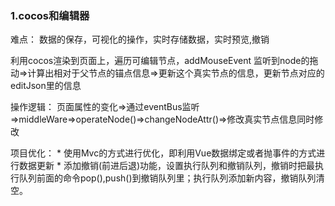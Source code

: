 



### 1.cocos和编辑器
难点： 数据的保存，可视化的操作，实时存储数据，实时预览,撤销

利用cocos渲染到页面上，遍历可编辑节点，addMouseEvent
    监听到node的拖动=>计算出相对于父节点的锚点信息=>更新这个真实节点的信息，更新节点对应的editJson里的信息

操作逻辑：
页面属性的变化=>通过eventBus监听=>middleWare=>operateNode()=>changeNodeAttr()=>修改真实节点信息同时修改

项目优化：
    * 使用Mvc的方式进行优化，即利用Vue数据绑定或者抛事件的方式进行数据更新
    * 添加撤销(前进后退)功能，设置执行队列和撤销队列，撤销时把最执行队列前面的命令pop(),push()到撤销队列里；执行队列添加新内容，撤销队列清空。